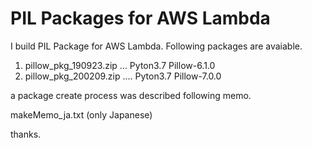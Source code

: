 # PIL Packages for AWS Lambda

I build PIL Package for AWS Lambda. Following packages are avaiable.

1. pillow_pkg_190923.zip ... Pyton3.7 Pillow-6.1.0
1. pillow_pkg_200209.zip .... Pyton3.7 Pillow-7.0.0

a package create process was described following memo.

makeMemo_ja.txt   (only Japanese)

thanks. 
